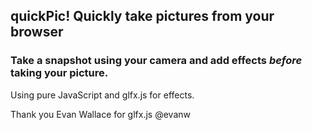 ## quickPic! Quickly take pictures from your browser

### Take a snapshot using your camera and add effects *before* taking your picture.

Using pure JavaScript and glfx.js for effects.

Thank you Evan Wallace for glfx.js @evanw
